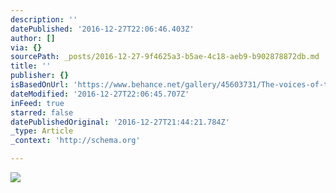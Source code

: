 ```yaml
---
description: ''
datePublished: '2016-12-27T22:06:46.403Z'
author: []
via: {}
sourcePath: _posts/2016-12-27-9f4625a3-b5ae-4c18-aeb9-b902878872db.md
title: ''
publisher: {}
isBasedOnUrl: 'https://www.behance.net/gallery/45603731/The-voices-of-the-city'
dateModified: '2016-12-27T22:06:45.707Z'
inFeed: true
starred: false
datePublishedOriginal: '2016-12-27T21:44:21.784Z'
_type: Article
_context: 'http://schema.org'

---
```

![](https://the-grid-user-content.s3-us-west-2.amazonaws.com/ece7a95f-0101-43d8-95d6-0a62fb59d373.png)